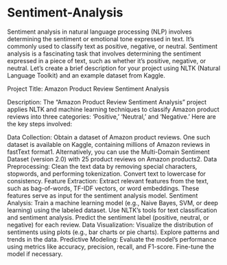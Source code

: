 # Sentiment-Analysis
Sentiment analysis in natural language processing (NLP) involves determining the sentiment or emotional tone expressed in text. It’s commonly used to classify text as positive, negative, or neutral. Sentiment analysis is a fascinating task that involves determining the sentiment expressed in a piece of text, such as whether it’s positive, negative, or neutral. Let’s create a brief description for your project using NLTK (Natural Language Toolkit) and an example dataset from Kaggle.

Project Title: Amazon Product Review Sentiment Analysis

Description: The “Amazon Product Review Sentiment Analysis” project applies NLTK and machine learning techniques to classify Amazon product reviews into three categories: ‘Positive,’ ‘Neutral,’ and ‘Negative.’ Here are the key steps involved:

  Data Collection:
      Obtain a dataset of Amazon product reviews. One such dataset is available on Kaggle, containing millions of Amazon reviews in fastText format1.
      Alternatively, you can use the Multi-Domain Sentiment Dataset (version 2.0) with 25 product reviews on Amazon products2.
  Data Preprocessing:
      Clean the text data by removing special characters, stopwords, and performing tokenization.
      Convert text to lowercase for consistency.
  Feature Extraction:
      Extract relevant features from the text, such as bag-of-words, TF-IDF vectors, or word embeddings.
      These features serve as input for the sentiment analysis model.
  Sentiment Analysis:
      Train a machine learning model (e.g., Naive Bayes, SVM, or deep learning) using the labeled dataset.
      Use NLTK’s tools for text classification and sentiment analysis.
      Predict the sentiment label (positive, neutral, or negative) for each review.
  Data Visualization:
      Visualize the distribution of sentiments using plots (e.g., bar charts or pie charts).
      Explore patterns and trends in the data.
  Predictive Modeling:
      Evaluate the model’s performance using metrics like accuracy, precision, recall, and F1-score.
      Fine-tune the model if necessary.
